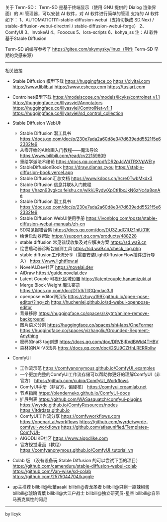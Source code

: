 关于 Term-SD：
Term-SD 是基于终端显示（使用 GNU 提供的 Dialog 渲染界面）的 AI 管理器，可以安装 AI 软件，对 AI 软件进行简单的管理
支持的 AI 软件如下：
1、AUTOMATIC1111-stable-diffusion-webui（支持切换成 SD.Next / stable-diffusion-webui-directml / stable-diffusion-webui-forge）
2、ComfyUI
3、InvokeAI
4、Fooocus
5、lora-scripts
6、kohya_ss
注：AI 软件基于Stable Diffusion

Term-SD 的编写参考了 https://gitee.com/skymysky/linux（制作 Term-SD 早期的灵感来源）

-----------------------------

相关链接
- Stable Diffusion 模型下载 
    https://huggingface.co
    https://civitai.com
    https://www.liblib.ai
    https://www.esheep.com
    https://tusiart.com
- Controlnet模型下载
    https://modelscope.cn/models/licyks/controlnet_v1.1
    https://huggingface.co/lllyasviel/Annotators
    https://huggingface.co/lllyasviel/ControlNet-v1-1
    https://huggingface.co/lllyasviel/sd_control_collection
 
- Stable Diffusion WebUI:
  - Stable Diffusion 潜工具书
      https://docs.qq.com/doc/p/230e7ada2a60d8e347d639edd5521f5e62332fe9
  - 从零开始的AI绘画入门教程——魔法导论
    https://www.bilibili.com/read/cv22159609
  - 重绘学派法术绪论
      https://docs.qq.com/pdf/DR2pJcWdTRXVpWEty
  - StableDiffusionBook
      https://draw.dianas.cyou
      https://stable-diffusion-book.vercel.app
  - Stable Diffusion汇总文档
      https://www.kdocs.cn/l/cre0TwbMkdx3
  - Stable Diffusion 信息并联&入门教程
      https://hazn93ygkcs.feishu.cn/wiki/JRydwXpCti1bxJkN6zNc4a8qnAe
  - Stable Diffusion 潜工具书
      https://docs.qq.com/doc/p/230e7ada2a60d8e347d639edd5521f5e62332fe9
  - Stable Diffusion WebUI使用手册
      https://ivonblog.com/posts/stable-diffusion-webui-manuals/zh-cn
  - SD常见报错合集
      https://docs.qq.com/doc/DU3ZudG1UZ1hiU01K
  - 绘世启动器帮助
      https://support.qq.com/products/488228
  - stable diffusion 常见错误收集及对应解决方案
      https://sd.wa9.cn
  - 绘世启动器诊断包自测工具
      https://sd.wa9.cn/check_log.php
  - stable diffusion工作流分享（需要安装LightDiffusionFlow插件进行导入）
      https://www.lightflow.ai
  - NovelAI.Dev社区
      https://novelai.dev
  - AiDraw
      https://guide.novelai.dev
  - Latent Couple 可视化区域设置
      https://latentcouple.hanamizuki.ai
  - Merge Block Weight 魔法密录
      https://docs.qq.com/doc/DTklkTllGQmdac3Jl
  - openpose editor网页版
      https://zhuyu1997.github.io/open-pose-editor/?lng=zh
      https://huchenlei.github.io/sd-webui-openpose-editor
  - 背景移除
      https://huggingface.co/spaces/skytnt/anime-remove-background
  - 图片语义分割
      https://huggingface.co/spaces/shi-labs/OneFormer
      https://huggingface.co/spaces/yizhangliu/Grounded-Segment-Anything
  - 密码的nai3 tag创想
      https://docs.qq.com/doc/DRVBjRVdBWld4THBV
  - 森林的NAI-V3法典
      https://docs.qq.com/doc/DSU9CZHhLRERRbllw

- ComfyUI
  - 工作流示范
      https://comfyanonymous.github.io/ComfyUI_examples
  - 一个更加完整的ComfyUI工作流存储可以帮助你更好的理解ComfyUI（非官方）
      https://github.com/cubiq/ComfyUI_Workflows
  - ComfyUI手册（非官方，偏硬核）
      https://comfyui.creamlab.net
  - 节点指南
      https://blenderneko.github.io/ComfyUI-docs
  - 扩展列表
      https://github.com/WASasquatch/comfyui-plugins
      https://wyrde.github.io/ComfyResources/nodes
      https://ltdrdata.github.io
  - ComfyUI工作流分享
      https://comfyworkflows.com
      https://openart.ai/workflows
      https://github.com/wyrde/wyrde-comfyui-workflows
      https://github.com/atlasunified/Templates-ComfyUI-
  - AIGODLIKE社区
      https://www.aigodlike.com
  - 官方视觉漫画（教程）
      https://comfyanonymous.github.io/ComfyUI_tutorial_vn

- Colab 版
  （没有设备玩 Stable Diffusion 的可以尝试下面的项目）
    https://github.com/camenduru/stable-diffusion-webui-colab
    https://github.com/Van-wise/sd-colab
    https://github.com/2575044704/kaggle


- up主推荐
    bilibili@秋葉aaaki
    bilibili@青龙圣者
    bilibili@只剩一瓶辣椒酱
    bilibili@琥珀青葉
    bilibili@大江户战士
    bilibili@独立研究员-星空
    bilibili@自带马赛克属性的阿尼

-----------------------------

by licyk
